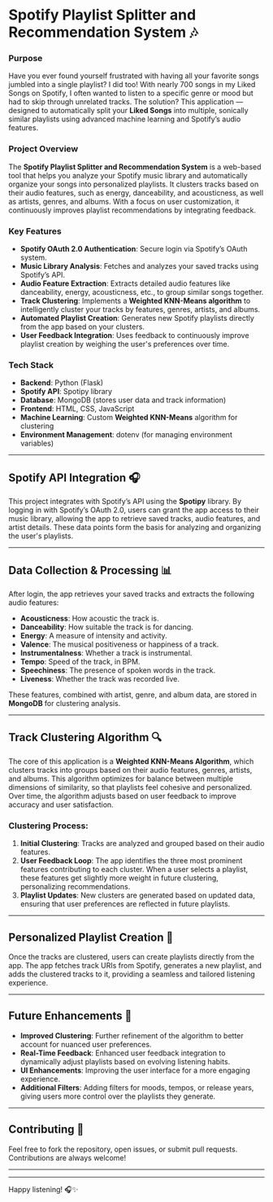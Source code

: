 # Spotify Playlist Splitter and Recommendation System 🎶

### Purpose

Have you ever found yourself frustrated with having all your favorite songs jumbled into a single playlist? I did too! With nearly 700 songs in my Liked Songs on Spotify, I often wanted to listen to a specific genre or mood but had to skip through unrelated tracks. The solution? This application — designed to automatically split your **Liked Songs** into multiple, sonically similar playlists using advanced machine learning and Spotify’s audio features.

### Project Overview

The **Spotify Playlist Splitter and Recommendation System** is a web-based tool that helps you analyze your Spotify music library and automatically organize your songs into personalized playlists. It clusters tracks based on their audio features, such as energy, danceability, and acousticness, as well as artists, genres, and albums. With a focus on user customization, it continuously improves playlist recommendations by integrating feedback.

### Key Features

- **Spotify OAuth 2.0 Authentication**: Secure login via Spotify’s OAuth system.
- **Music Library Analysis**: Fetches and analyzes your saved tracks using Spotify’s API.
- **Audio Feature Extraction**: Extracts detailed audio features like danceability, energy, acousticness, etc., to group similar songs together.
- **Track Clustering**: Implements a **Weighted KNN-Means algorithm** to intelligently cluster your tracks by features, genres, artists, and albums.
- **Automated Playlist Creation**: Generates new Spotify playlists directly from the app based on your clusters.
- **User Feedback Integration**: Uses feedback to continuously improve playlist creation by weighing the user's preferences over time.

### Tech Stack

- **Backend**: Python (Flask)
- **Spotify API**: Spotipy library
- **Database**: MongoDB (stores user data and track information)
- **Frontend**: HTML, CSS, JavaScript
- **Machine Learning**: Custom **Weighted KNN-Means** algorithm for clustering
- **Environment Management**: dotenv (for managing environment variables)

---

## Spotify API Integration 🎧

This project integrates with Spotify’s API using the **Spotipy** library. By logging in with Spotify’s OAuth 2.0, users can grant the app access to their music library, allowing the app to retrieve saved tracks, audio features, and artist details. These data points form the basis for analyzing and organizing the user's playlists.

---

## Data Collection & Processing 📊

After login, the app retrieves your saved tracks and extracts the following audio features:

- **Acousticness**: How acoustic the track is.
- **Danceability**: How suitable the track is for dancing.
- **Energy**: A measure of intensity and activity.
- **Valence**: The musical positiveness or happiness of a track.
- **Instrumentalness**: Whether a track is instrumental.
- **Tempo**: Speed of the track, in BPM.
- **Speechiness**: The presence of spoken words in the track.
- **Liveness**: Whether the track was recorded live.

These features, combined with artist, genre, and album data, are stored in **MongoDB** for clustering analysis.

---

## Track Clustering Algorithm 🔍

The core of this application is a **Weighted KNN-Means Algorithm**, which clusters tracks into groups based on their audio features, genres, artists, and albums. This algorithm optimizes for balance between multiple dimensions of similarity, so that playlists feel cohesive and personalized. Over time, the algorithm adjusts based on user feedback to improve accuracy and user satisfaction.

### Clustering Process:
1. **Initial Clustering**: Tracks are analyzed and grouped based on their audio features.
2. **User Feedback Loop**: The app identifies the three most prominent features contributing to each cluster. When a user selects a playlist, these features get slightly more weight in future clustering, personalizing recommendations.
3. **Playlist Updates**: New clusters are generated based on updated data, ensuring that user preferences are reflected in future playlists.

---

## Personalized Playlist Creation 🎼

Once the tracks are clustered, users can create playlists directly from the app. The app fetches track URIs from Spotify, generates a new playlist, and adds the clustered tracks to it, providing a seamless and tailored listening experience.

---

## Future Enhancements 🌱

- **Improved Clustering**: Further refinement of the algorithm to better account for nuanced user preferences.
- **Real-Time Feedback**: Enhanced user feedback integration to dynamically adjust playlists based on evolving listening habits.
- **UI Enhancements**: Improving the user interface for a more engaging experience.
- **Additional Filters**: Adding filters for moods, tempos, or release years, giving users more control over the playlists they generate.

---

## Contributing 🤝

Feel free to fork the repository, open issues, or submit pull requests. Contributions are always welcome!

---

---

Happy listening! 🎧✨
